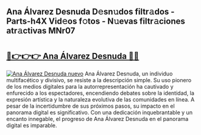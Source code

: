 ## Ana Álvarez Desnuda D𝚎sn𝚞dos filtr𝚊dos - Parts-h4X Vid𝚎os f𝚘tos - N𝚞evas filtr𝚊ciones atr𝚊ctivas MNr07

# <h2><a href="http://mb5nh2.tromn.icu/?c=Ana+%c3%81lvarez+Desnuda">🔗👉👉👉 Ana Álvarez Desnuda 🔗🔗</a></h2>

[![Ana Álvarez Desnuda nuevo](https://i.imgur.com/pEAQMta.gif)](http://mb5nh2.tromn.icu/?c=Ana+%c3%81lvarez+Desnuda)
Ana Álvarez Desnuda, un individuo multifacético y divisivo, se resiste a la descripción simple. Su uso pionero de los medios digitales para la autorrepresentación ha cautivado y enfurecido a los espectadores, encendiendo debates sobre la identidad, la expresión artística y la naturaleza evolutiva de las comunidades en línea. A pesar de la incertidumbre de sus próximos pasos, su impacto en el panorama digital es significativo. Con una dedicación inquebrantable y un encanto innegable, el progreso de Ana Álvarez Desnuda en el panorama digital es imparable.
